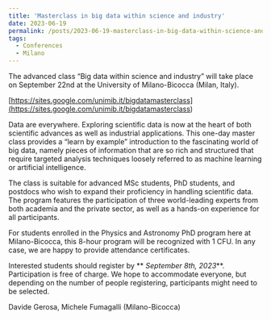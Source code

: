 ```yaml
---
title: 'Masterclass in big data within science and industry'
date: 2023-06-19
permalink: /posts/2023-06-19-masterclass-in-big-data-within-science-and-industry
tags:
  - Conferences
  - Milano
---
```


The advanced class “Big data within science and industry” will take place on September 22nd at the University of Milano-Bicocca (Milan, Italy).

[https://sites.google.com/unimib.it/bigdatamasterclass](<https://sites.google.com/unimib.it/bigdatamasterclass>)

Data are everywhere. Exploring scientific data is now at the heart of both scientific advances as well as industrial applications. This one-day master class provides a “learn by example” introduction to the fascinating world of big data, namely pieces of information that are so rich and structured that require targeted analysis techniques loosely referred to as machine learning or artificial intelligence.

  
The class is suitable for advanced MSc students, PhD students, and postdocs who wish to expand their proficiency in handling scientific data. The program features the participation of three world-leading experts from both academia and the private sector, as well as a hands-on experience for all participants.

For students enrolled in the Physics and Astronomy PhD program here at Milano-Bicocca, this 8-hour program will be recognized with 1 CFU. In any case, we are happy to provide attendance certificates.

Interested students should register by ** _September 8th, 2023_**. Participation is free of charge. We hope to accommodate everyone, but depending on the number of people registering, participants might need to be selected.

Davide Gerosa, Michele Fumagalli (Milano-Bicocca)

